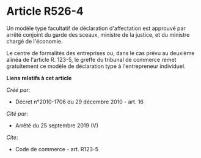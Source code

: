 # Article R526-4

Un modèle type facultatif de déclaration d'affectation est approuvé par arrêté conjoint du garde des sceaux, ministre de la
justice, et du ministre chargé de l'économie. 

Le centre de formalités des entreprises ou, dans le cas prévu au deuxième alinéa de l'article R. 123-5, le greffe du tribunal
de commerce remet gratuitement ce modèle de déclaration type à l'entrepreneur individuel.

**Liens relatifs à cet article**

_Créé par_:

  - Décret n°2010-1706 du 29 décembre 2010 - art. 16

_Cité par_:

  - Arrêté du 25 septembre 2019 (V)

_Cite_:

  - Code de commerce - art. R123-5
